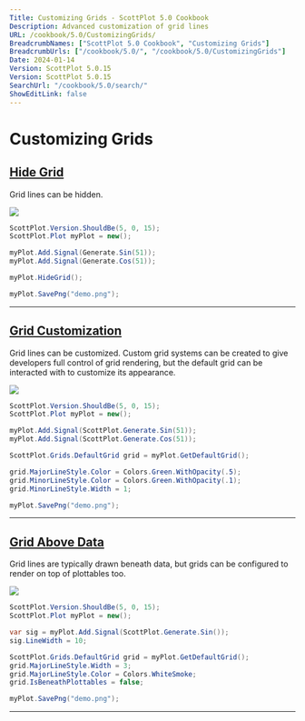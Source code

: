 ```yaml
---
Title: Customizing Grids - ScottPlot 5.0 Cookbook
Description: Advanced customization of grid lines
URL: /cookbook/5.0/CustomizingGrids/
BreadcrumbNames: ["ScottPlot 5.0 Cookbook", "Customizing Grids"]
BreadcrumbUrls: ["/cookbook/5.0/", "/cookbook/5.0/CustomizingGrids"]
Date: 2024-01-14
Version: ScottPlot 5.0.15
Version: ScottPlot 5.0.15
SearchUrl: "/cookbook/5.0/search/"
ShowEditLink: false
---
```


# Customizing Grids


<h2><a href='/cookbook/5.0/CustomizingGrids/HideGrid'>Hide Grid</a></h2>

Grid lines can be hidden.

[![](/cookbook/5.0/images/HideGrid.png)](/cookbook/5.0/images/HideGrid.png)

```cs
ScottPlot.Version.ShouldBe(5, 0, 15);
ScottPlot.Plot myPlot = new();

myPlot.Add.Signal(Generate.Sin(51));
myPlot.Add.Signal(Generate.Cos(51));

myPlot.HideGrid();

myPlot.SavePng("demo.png");

```

<hr class='my-5 invisible'>


<h2><a href='/cookbook/5.0/CustomizingGrids/GridCustom'>Grid Customization</a></h2>

Grid lines can be customized. Custom grid systems can be created to give developers full control of grid rendering, but the default grid can be interacted with to customize its appearance.

[![](/cookbook/5.0/images/GridCustom.png)](/cookbook/5.0/images/GridCustom.png)

```cs
ScottPlot.Version.ShouldBe(5, 0, 15);
ScottPlot.Plot myPlot = new();

myPlot.Add.Signal(ScottPlot.Generate.Sin(51));
myPlot.Add.Signal(ScottPlot.Generate.Cos(51));

ScottPlot.Grids.DefaultGrid grid = myPlot.GetDefaultGrid();

grid.MajorLineStyle.Color = Colors.Green.WithOpacity(.5);
grid.MinorLineStyle.Color = Colors.Green.WithOpacity(.1);
grid.MinorLineStyle.Width = 1;

myPlot.SavePng("demo.png");

```

<hr class='my-5 invisible'>


<h2><a href='/cookbook/5.0/CustomizingGrids/GridAbove'>Grid Above Data</a></h2>

Grid lines are typically drawn beneath data, but grids can be configured to render on top of plottables too.

[![](/cookbook/5.0/images/GridAbove.png)](/cookbook/5.0/images/GridAbove.png)

```cs
ScottPlot.Version.ShouldBe(5, 0, 15);
ScottPlot.Plot myPlot = new();

var sig = myPlot.Add.Signal(ScottPlot.Generate.Sin());
sig.LineWidth = 10;

ScottPlot.Grids.DefaultGrid grid = myPlot.GetDefaultGrid();
grid.MajorLineStyle.Width = 3;
grid.MajorLineStyle.Color = Colors.WhiteSmoke;
grid.IsBeneathPlottables = false;

myPlot.SavePng("demo.png");

```

<hr class='my-5 invisible'>

